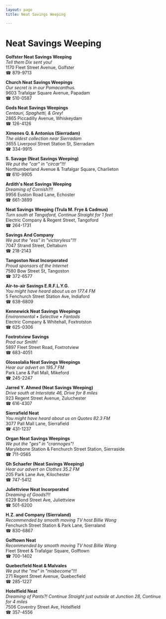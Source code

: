 ```yaml
---
layout: page 
title: Neat Savings Weeping

---
```



# Neat Savings Weeping


 **Golfster Neat Savings Weeping**  
_Tell them Dix sent you!_  
1170 Fleet Street Avenue, Golfster  
☎ 879-9713

**Church Neat Savings Weepings**  
_Our secret is in our Pomacanthus._  
9603 Trafalgar Square Avenue, Papadam  
☎ 510-0587

**Gods Neat Savings Weepings**  
_Centauri, Spaghetti, & Grey!_  
2865 Piccadilly Avenue, Whiskeydam  
☎ 126-4126

**Ximenes Q. & Antonius (Sierradam)**  
_The oldest collection near Sierradam_  
3655 Liverpool Street Station St, Sierradam  
☎ 334-9915

**S. Savage (Neat Savings Weeping)**  
_We put the "car" in "circar"!!!_  
Northumberland Avenue & Trafalgar Square, Charlieton  
☎ 610-9905

**Ardith's Neat Savings Weeping**  
_Dreaming of Cornish?!!_  
9956 Euston Road Lane, Echoster  
☎ 661-3899

**Neat Savings Weeping (Trula M. Frye & Cadmus)**  
_Turn south at Tangoford, Continue Straight for 1 feet_  
Electric Company & Regent Street, Tangoford  
☎ 264-1731

**Savings And Company**  
_We put the "ess" in "victoryless"!!!_  
7047 Strand Street, Deltaburn  
☎ 218-2143

**Tangoston Neat Incorporated**  
_Proud sponsors of the Internet_  
7580 Bow Street St, Tangoston  
☎ 372-6577

**Air-to-air Savings E.R.F.L.Y.G.**  
_You might have heard about us on 177.4 FM_  
5 Fenchurch Street Station Ave, Indiaford  
☎ 638-6809

**Kennewick Neat Savings Weepings**  
_Environmental • Selective • Fantods_  
Electric Company & Whitehall, Foxtrotston  
☎ 625-0306

**Foxtrotview Savings**  
_Prod our Smith!_  
5897 Fleet Street Road, Foxtrotview  
☎ 683-4051

**Glossolalia Neat Savings Weepings**  
_Hear our advert on 195.7 FM_  
Park Lane & Pall Mall, Mikeford  
☎ 245-2247

**Jarred Y. Ahmed (Neat Savings Weeping)**  
_Drive south at Interstate 46, Drive for 8 miles_  
923 Regent Street Avenue, Zuluchester  
☎ 616-4307

**Sierrafield Neat**  
_You might have heard about us on Quotes 82.3 FM_  
3077 Pall Mall Lane, Sierrafield  
☎ 431-1237

**Organ Neat Savings Weepings**  
_We put the "ges" in "crannoges"!_  
Marylebone Station & Fenchurch Street Station, Sierraside  
☎ 711-0565

**Gh Schaefer (Neat Savings Weeping)**  
_Hear our advert on Clothes 35.2 FM_  
205 Park Lane Ave, Kilochester  
☎ 747-5412

**Juliettview Neat Incorporated**  
_Dreaming of Goods?!!_  
6229 Bond Street Ave, Juliettview  
☎ 501-6200

**H.Z. and Company (Sierraland)**  
_Recommended by smooth moving TV host Billie Wong_  
Fenchurch Street Station & Park Lane, Sierraland  
☎ 830-6867

**Golftown Neat**  
_Recommended by smooth moving TV host Billie Wong_  
Fleet Street & Trafalgar Square, Golftown  
☎ 700-1402

**Quebecfield Neat & Malvales**  
_We put the "me" in "misbecome"!!!_  
271 Regent Street Avenue, Quebecfield  
☎ 285-1227

**Hotelfield Neat**  
_Dreaming of Pants?! 
Continue Straight just outside at Junction 28, Continue for 4 miles_  
7506 Coventry Street Ave, Hotelfield  
☎ 357-4556

